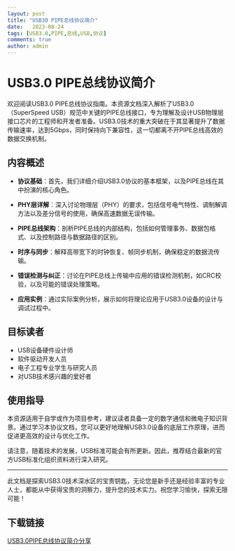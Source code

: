 ```yaml
---
layout: post
title: "USB30 PIPE总线协议简介"
date:   2023-08-24
tags: [USB3.0,PIPE,总线,USB,协议]
comments: true
author: admin
---
```

# USB3.0 PIPE总线协议简介

欢迎阅读USB3.0 PIPE总线协议指南。本资源文档深入解析了USB3.0（SuperSpeed USB）规范中关键的PIPE总线接口，专为理解及设计USB物理层接口芯片的工程师和开发者准备。USB3.0技术的重大突破在于其显著提升了数据传输速率，达到5Gbps，同时保持向下兼容性，这一切都离不开PIPE总线高效的数据交换机制。

## 内容概述

- **协议基础**：首先，我们详细介绍USB3.0协议的基本框架，以及PIPE总线在其中扮演的核心角色。
  
- **PHY层详解**：深入讨论物理层（PHY）的要求，包括信号电气特性、调制解调方法以及差分信号的使用，确保高速数据无误传输。

- **PIPE总线架构**：剖析PIPE总线的内部结构，包括如何管理事务、数据包格式、以及控制路径与数据路径的区别。

- **时序与同步**：解释高带宽下的时钟恢复、帧同步机制，确保稳定的数据流传输。

- **错误检测与纠正**：讨论在PIPE总线上传输中应用的错误检测机制，如CRC校验，以及可能的错误处理策略。

- **应用实例**：通过实际案例分析，展示如何将理论应用于USB3.0设备的设计与调试过程中。

## 目标读者

- USB设备硬件设计师
- 软件驱动开发人员
- 电子工程专业学生与研究人员
- 对USB技术感兴趣的爱好者

## 使用指导

本资源适用于自学或作为项目参考，建议读者具备一定的数字通信和微电子知识背景。通过学习本协议文档，您可以更好地理解USB3.0设备的底层工作原理，进而促进更高效的设计与优化工作。

请注意，随着技术的发展，USB标准可能会有所更新。因此，推荐结合最新的官方USB标准化组织资料进行深入研究。

---

此文档是探索USB3.0技术深水区的宝贵钥匙，无论您是新手还是经验丰富的专业人士，都能从中获得宝贵的洞察力，提升您的技术实力。祝您学习愉快，探索无限可能！

## 下载链接

[USB3.0PIPE总线协议简介分享](https://pan.quark.cn/s/89ac64abac99)